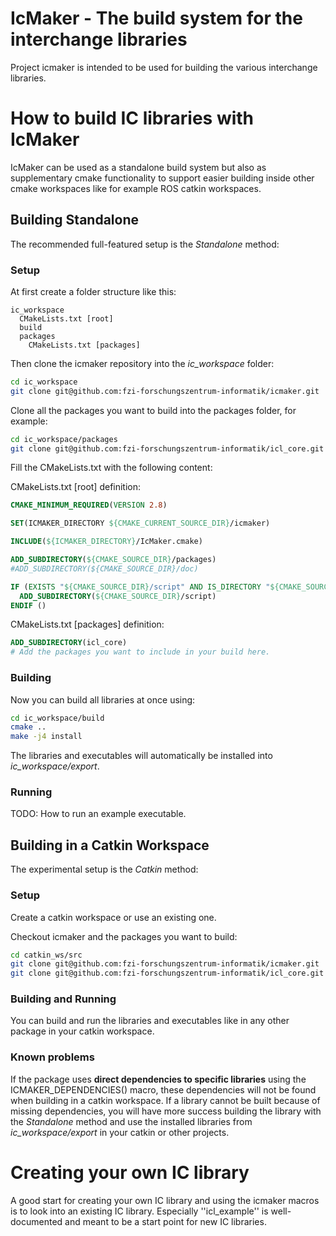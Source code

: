 IcMaker - The build system for the interchange libraries
========================================================

Project icmaker is intended to be used for building the various interchange
libraries.

How to build IC libraries with IcMaker
======================================

IcMaker can be used as a standalone build system but also as supplementary
cmake functionality to support easier building inside other cmake workspaces
like for example ROS catkin workspaces.


Building Standalone
-------------------

The recommended full-featured setup is the _Standalone_ method:

### Setup

At first create a folder structure like this:
```
ic_workspace
  CMakeLists.txt [root]
  build
  packages
    CMakeLists.txt [packages]
```

Then clone the icmaker repository into the _ic_workspace_ folder:
```bash
cd ic_workspace
git clone git@github.com:fzi-forschungszentrum-informatik/icmaker.git
```

Clone all the packages you want to build into the packages folder, for example:
```bash
cd ic_workspace/packages
git clone git@github.com:fzi-forschungszentrum-informatik/icl_core.git
```

Fill the CMakeLists.txt with the following content:

CMakeLists.txt [root] definition:
```cmake
CMAKE_MINIMUM_REQUIRED(VERSION 2.8)

SET(ICMAKER_DIRECTORY ${CMAKE_CURRENT_SOURCE_DIR}/icmaker)

INCLUDE(${ICMAKER_DIRECTORY}/IcMaker.cmake)

ADD_SUBDIRECTORY(${CMAKE_SOURCE_DIR}/packages)
#ADD_SUBDIRECTORY(${CMAKE_SOURCE_DIR}/doc)

IF (EXISTS "${CMAKE_SOURCE_DIR}/script" AND IS_DIRECTORY "${CMAKE_SOURCE_DIR}/script")
  ADD_SUBDIRECTORY(${CMAKE_SOURCE_DIR}/script)
ENDIF ()
```


CMakeLists.txt [packages] definition:
```cmake
ADD_SUBDIRECTORY(icl_core)
# Add the packages you want to include in your build here.
```

### Building

Now you can build all libraries at once using:
```bash
cd ic_workspace/build
cmake ..
make -j4 install
```

The libraries and executables will automatically be installed into _ic_workspace/export_.

### Running

TODO: How to run an example executable.


Building in a Catkin Workspace
-----------------------------

The experimental setup is the _Catkin_ method:

### Setup

Create a catkin workspace or use an existing one.

Checkout icmaker and the packages you want to build:
```bash
cd catkin_ws/src
git clone git@github.com:fzi-forschungszentrum-informatik/icmaker.git
git clone git@github.com:fzi-forschungszentrum-informatik/icl_core.git
```

### Building and Running

You can build and run the libraries and executables like in any other package in
your catkin workspace.

### Known problems

If the package uses __direct dependencies to specific libraries__ using the
ICMAKER_DEPENDENCIES() macro, these dependencies will not be found when building
in a catkin workspace. If a library cannot be built because of missing
dependencies, you will have more success building the library with the
_Standalone_ method and use the installed libraries from _ic_workspace/export_
in your catkin or other projects.


Creating your own IC library
============================

A good start for creating your own IC library and using the icmaker macros is to look into an existing IC library. Especially ''icl_example'' is well-documented and meant to be a start point for new IC libraries.
